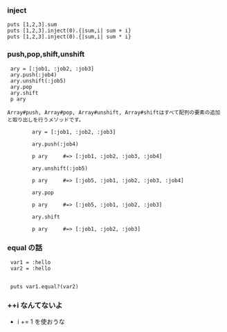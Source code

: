 ### inject

```
puts [1,2,3].sum
puts [1,2,3].inject(0).{|sum,i| sum + i}
puts [1,2,3].inject(0).{|sum,i| sum * i}

```

### push,pop,shift,unshift

```
 ary = [:job1, :job2, :job3]
 ary.push(:job4)
 ary.unshift(:job5)
 ary.pop
 ary.shift
 p ary

Array#push, Array#pop, Array#unshift, Array#shiftはすべて配列の要素の追加と取り出しを行うメソッドです。

		ary = [:job1, :job2, :job3]

		ary.push(:job4)

		p ary     #=> [:job1, :job2, :job3, :job4]

		ary.unshift(:job5)

		p ary     #=> [:job5, :job1, :job2, :job3, :job4]

		ary.pop

		p ary     #=> [:job5, :job1, :job2, :job3]

		ary.shift

		p ary     #=> [:job1, :job2, :job3]
```

### equal の話

```
 var1 = :hello
 var2 = :hello


 puts var1.equal?(var2)
```

### ++i なんてないよ

- i += 1 を使おうな
